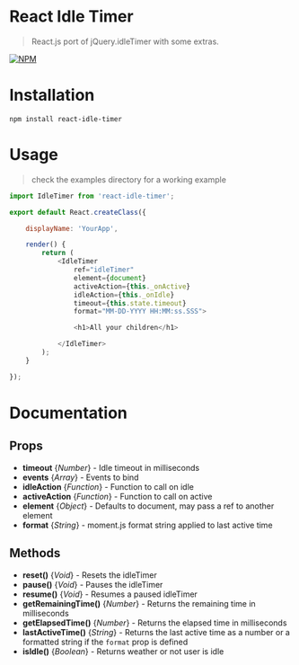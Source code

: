 # React Idle Timer
> React.js port of jQuery.idleTimer with some extras.

[![NPM](https://nodei.co/npm/react-idle-timer.png?downloads=true&stars=true)](https://nodei.co/npm/react-idle-timer/)

# Installation
`npm install react-idle-timer`

# Usage

> check the examples directory for a working example

```javascript
import IdleTimer from 'react-idle-timer';

export default React.createClass({

	displayName: 'YourApp',

	render() {
		return (
			<IdleTimer
				ref="idleTimer"
				element={document}
				activeAction={this._onActive}
				idleAction={this._onIdle}
				timeout={this.state.timeout}
				format="MM-DD-YYYY HH:MM:ss.SSS">

				<h1>All your children</h1>

			</IdleTimer>
		);
	}

});

```

# Documentation

## Props

- **timeout** {*Number*} - Idle timeout in milliseconds
- **events** {*Array*} - Events to bind
- **idleAction** {*Function*} - Function to call on idle
- **activeAction** {*Function*} - Function to call on active
- **element** {*Object*} - Defaults to document, may pass a ref to another element
- **format** {*String*} - moment.js format string applied to last active time

## Methods

- **reset()** {*Void*} - Resets the idleTimer
- **pause()** {*Void*} - Pauses the idleTimer
- **resume()** {*Void*} - Resumes a paused idleTimer
- **getRemainingTime()** {*Number*} - Returns the remaining time in milliseconds
- **getElapsedTime()** {*Number*} - Returns the elapsed time in milliseconds
- **lastActiveTime()** {*String*} - Returns the last active time as a number or a formatted string if the `format` prop is defined
- **isIdle()** {*Boolean*} - Returns weather or not user is idle


